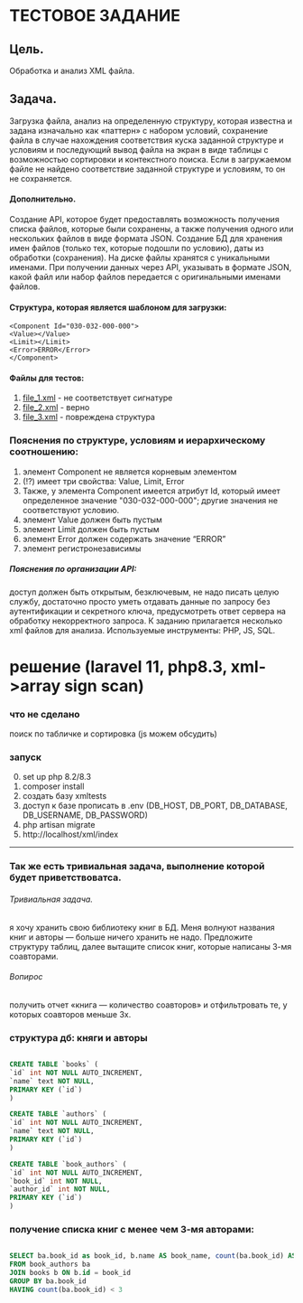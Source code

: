 # ТЕСТОВОЕ ЗАДАНИЕ
## Цель. 
Обработка и анализ XML файла.
## Задача. 
Загрузка файла, анализ на определенную структуру, которая известна и задана изначально как «паттерн» с набором
условий, сохранение файла в случае нахождения соответствия куска заданной структуре и условиям и последующий вывод файла
на экран в виде таблицы с возможностью сортировки и контекстного поиска. Если в загружаемом файле не найдено
соответствие заданной структуре и условиям, то он не сохраняется.
#### Дополнительно. 
Создание API, которое будет предоставлять возможность получения списка файлов, которые были сохранены, а
также получения одного или нескольких файлов в виде формата JSON. Создание БД для хранения имен файлов (только тех,
которые подошли по условию), даты из обработки (сохранения). На диске файлы хранятся с уникальными именами. При
получении данных через API, указывать в формате JSON, какой файл или набор файлов передается с оригинальными именами
файлов.
#### Структура, которая является шаблоном для загрузки:

```
<Component Id="030-032-000-000">
<Value></Value>
<Limit></Limit>
<Error>ERROR</Error>
</Component>
```

#### Файлы для тестов:
1. <a href='files/file_1.xml'>file_1.xml</a> - не соответствует сигнатуре
2. <a href='files/file_2.xml'>file_2.xml</a> - верно
3. <a href='files/file_3.xml'>file_3.xml</a> - повреждена структура

### Пояснения по структуре, условиям и иерархическому соотношению: 

1. элемент Component не является корневым элементом
2. (!?) имеет три свойства: Value, Limit, Error 
3. Также, у элемента Component имеется атрибут Id, который имеет определенное значение "030-032-000-000"; другие значения не соответствуют условию. 
4. элемент Value должен быть пустым 
5. элемент Limit должен быть пустым
6. элемент Error должен содержать значение “ERROR” 
7. элемент регистpoнезависимы

##### Пояснения по организации API:
доступ должен быть открытым, безключевым, не надо писать целую службу, достаточно просто
уметь отдавать данные по запросу без аутентификации и секретного ключа, предусмотреть ответ сервера на обработку
некорректного запроса.
К заданию прилагается несколько xml файлов для анализа. Используемые инструменты: PHP, JS, SQL.

# решение (laravel 11, php8.3, xml->array sign scan)

### что не сделано

поиск по табличке и сортировка (js можем обсудить)

### запуск

0. set up php 8.2/8.3
1. composer install
2. создать базу xmltests
3. доступ к базе прописать в .env (DB_HOST, DB_PORT, DB_DATABASE, DB_USERNAME, DB_PASSWORD)
4. php artisan migrate
5. http://localhost/xml/index

----------------------------------------------------------------
### Так же есть тривиальная задача, выполнение которой будет приветствоватса.
###### Тривиальная задача. 
я хочу хранить свою библиотеку книг в БД. Меня волнуют названия книг и авторы — больше ничего хранить не надо. 
Предложите структуру таблиц, далее вытащите список книг, которые написаны 3-мя соавторами. 

###### Вопирос
получить отчет «книга — количество соавторов» и отфильтровать те, у которых соавторов меньше 3х.

### структура дб: княги и авторы

```SQL

CREATE TABLE `books` (
`id` int NOT NULL AUTO_INCREMENT,
`name` text NOT NULL,
PRIMARY KEY (`id`)
)

CREATE TABLE `authors` (
`id` int NOT NULL AUTO_INCREMENT,
`name` text NOT NULL,
PRIMARY KEY (`id`)
)

CREATE TABLE `book_authors` (
`id` int NOT NULL AUTO_INCREMENT,
`book_id` int NOT NULL,
`author_id` int NOT NULL,
PRIMARY KEY (`id`)
)

```

### получение списка книг с менее чем 3-мя авторами:

```SQL

SELECT ba.book_id as book_id, b.name AS book_name, count(ba.book_id) AS author_count
FROM book_authors ba
JOIN books b ON b.id = book_id
GROUP BY ba.book_id
HAVING count(ba.book_id) < 3
```
